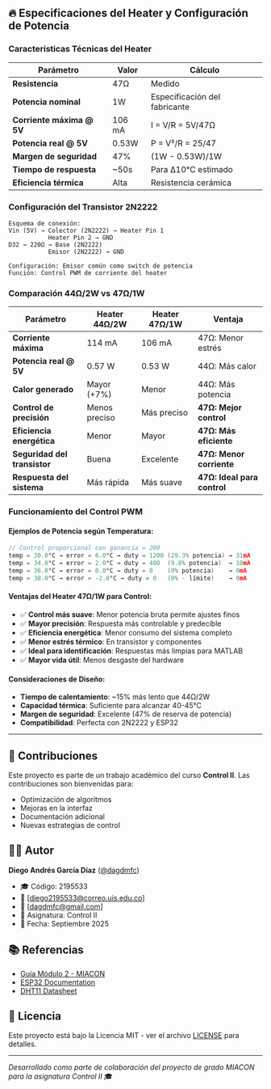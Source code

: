 ## 🔥 Especificaciones del Heater y Configuración de Potencia

### **Características Técnicas del Heater**
| Parámetro | Valor | Cálculo |
|-----------|-------|---------|
| **Resistencia** | 47Ω | Medido |
| **Potencia nominal** | 1W | Especificación del fabricante |
| **Corriente máxima @ 5V** | 106 mA | I = V/R = 5V/47Ω |
| **Potencia real @ 5V** | 0.53W | P = V²/R = 25/47 |
| **Margen de seguridad** | 47% | (1W - 0.53W)/1W |
| **Tiempo de respuesta** | ~50s | Para Δ10°C estimado |
| **Eficiencia térmica** | Alta | Resistencia cerámica |

### **Configuración del Transistor 2N2222**
```
Esquema de conexión:
Vin (5V) → Colector (2N2222) → Heater Pin 1
           Heater Pin 2 → GND  
D32 → 220Ω → Base (2N2222)
           Emisor (2N2222) → GND

Configuración: Emisor común como switch de potencia
Función: Control PWM de corriente del heater
```

### **Comparación 44Ω/2W vs 47Ω/1W**
| Parámetro | Heater 44Ω/2W | Heater 47Ω/1W | Ventaja |
|-----------|---------------|---------------|---------|
| **Corriente máxima** | 114 mA | 106 mA | 47Ω: Menor estrés |
| **Potencia real @ 5V** | 0.57 W | 0.53 W | 44Ω: Más calor |
| **Calor generado** | Mayor (+7%) | Menor | 44Ω: Más potencia |
| **Control de precisión** | Menos preciso | Más preciso | **47Ω: Mejor control** |
| **Eficiencia energética** | Menor | Mayor | **47Ω: Más eficiente** |
| **Seguridad del transistor** | Buena | Excelente | **47Ω: Menor corriente** |
| **Respuesta del sistema** | Más rápida | Más suave | **47Ω: Ideal para control** |

### **Funcionamiento del Control PWM**
#### **Ejemplos de Potencia según Temperatura:**
```cpp
// Control proporcional con ganancia = 200
temp = 30.0°C → error = 6.0°C → duty = 1200 (29.3% potencia) → 31mA
temp = 34.0°C → error = 2.0°C → duty = 400  (9.8% potencia)  → 10mA
temp = 36.0°C → error = 0.0°C → duty = 0    (0% potencia)    → 0mA
temp = 38.0°C → error = -2.0°C → duty = 0   (0% - límite)    → 0mA
```

#### **Ventajas del Heater 47Ω/1W para Control:**
- ✅ **Control más suave**: Menor potencia bruta permite ajustes finos
- ✅ **Mayor precisión**: Respuesta más controlable y predecible  
- ✅ **Eficiencia energética**: Menor consumo del sistema completo
- ✅ **Menor estrés térmico**: En transistor y componentes
- ✅ **Ideal para identificación**: Respuestas más limpias para MATLAB
- ✅ **Mayor vida útil**: Menos desgaste del hardware

#### **Consideraciones de Diseño:**
- **Tiempo de calentamiento**: ~15% más lento que 44Ω/2W
- **Capacidad térmica**: Suficiente para alcanzar 40-45°C
- **Margen de seguridad**: Excelente (47% de reserva de potencia)
- **Compatibilidad**: Perfecta con 2N2222 y ESP32

---

## 🤝 Contribuciones

Este proyecto es parte de un trabajo académico del curso **Control II**. Las contribuciones son bienvenidas para:
- Optimización de algoritmos
- Mejoras en la interfaz
- Documentación adicional
- Nuevas estrategias de control

## 👨‍💻 Autor

**Diego Andrés García Díaz** ([@dagdmfc](https://github.com/dagdmfc1946))
- 🎓 Código: 2195533
- 📧 [diego2195533@correo.uis.edu.co]
- 📧 [dagdmfc@gmail.com]
- 🏫 Asignatura: Control II
- 📅 Fecha: Septiembre 2025

## 📚 Referencias

- [Guía Módulo 2 - MIACON](https://sites.google.com/view/miacon-proyectodegrado/gu%C3%ADas-de-laboratorio/m%C3%B3dulo-2-identificaci%C3%B3n-y-control-de-una-planta-de-primer-orden)
- [ESP32 Documentation](https://docs.espressif.com/projects/esp-idf/en/latest/esp32/)
- [DHT11 Datasheet](https://www.mouser.com/datasheet/2/758/DHT11-Technical-Data-Sheet-Translated-Version-1143054.pdf)

## 📄 Licencia

Este proyecto está bajo la Licencia MIT - ver el archivo [LICENSE](LICENSE) para detalles.

---
*Desarrollado como parte de colaboración del proyecto de grado MIACON para la asignatura Control II* 🎓